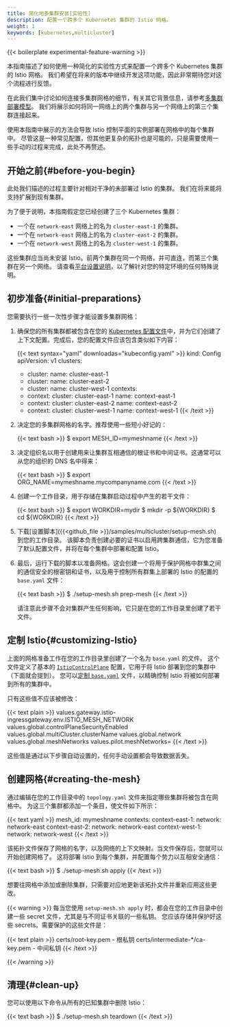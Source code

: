 ```yaml
---
title: 简化地多集群安装[实验性]
description: 配置一个跨多个 Kubernetes 集群的 Istio 网格。
weight: 1
keywords: [kubernetes,multicluster]
---
```


{{< boilerplate experimental-feature-warning >}}

本指南描述了如何使用一种简化的实验性方式来配置一个跨多个 Kubernetes 集群的 Istio 网格。
我们希望在将来的版本中继续开发这项功能，因此非常期待您对这个流程进行反馈。

在此我们集中讨论如何连接多集群网格的细节，有关其它背景信息，请参考[多集群部署模型](/zh/docs/ops/deployment/deployment-models/#multiple-clusters)。
我们将展示如何将同一网络上的两个集群与另一个网络上的第三个集群连接起来。

使用本指南中展示的方法会导致 Istio 控制平面的实例部署在网格中的每个集群中。
尽管这是一种常见配置，但其他更复杂的拓扑也是可能的，只是需要使用一些手动的过程来完成，此处不再赘述。

## 开始之前{#before-you-begin}

此处我们描述的过程主要针对相对干净的未部署过 Istio 的集群。
我们在将来能将支持扩展到现有集群。

为了便于说明，本指南假定您已经创建了三个 Kubernetes 集群：

- 一个在 `network-east` 网络上的名为 `cluster-east-1` 的集群。
- 一个在 `network-east` 网络上的名为 `cluster-east-2` 的集群。
- 一个在 `network-west` 网络上的名为 `cluster-west-1` 的集群。

这些集群应当尚未安装 Istio。前两个集群在同一个网络，并可直连，而第三个集群在另一个网络。
请查看[平台设置说明](/zh/docs/setup/platform-setup)，以了解针对您的特定环境的任何特殊说明。

## 初步准备{#initial-preparations}

您需要执行一些一次性步骤才能设置多集群网格：

1. 确保您的所有集群都被包含在您的 [Kubernetes 配置文件](https://kubernetes.io/docs/tasks/access-application-cluster/configure-access-multiple-clusters/#define-clusters-users-and-contexts)中，并为它们创建了上下文配置。完成后，您的配置文件应该包含类似如下内容：

    {{< text syntax="yaml" downloadas="kubeconfig.yaml" >}}
    kind: Config
    apiVersion: v1
    clusters:
    - cluster:
      name: cluster-east-1
    - cluster:
      name: cluster-east-2
    - cluster:
      name: cluster-west-1
    contexts:
    - context:
        cluster: cluster-east-1
      name: context-east-1
    - context:
        cluster: cluster-east-2
      name: context-east-2
    - context:
        cluster: cluster-west-1
      name: context-west-1
    {{< /text >}}

1. 决定您的多集群网格的名字。推荐使用一些短小好记的：

    {{< text bash >}}
    $ export MESH_ID=mymeshname
    {{< /text >}}

1. 决定组织名以用于创建用来让集群互相通信的根证书和中间证书。这通常可以从您的组织的 DNS 名中得来：

    {{< text bash >}}
    $ export ORG_NAME=mymeshname.mycompanyname.com
    {{< /text >}}

1. 创建一个工作目录，用于存储在集群启动过程中产生的若干文件：

    {{< text bash >}}
    $ export WORKDIR=mydir
    $ mkdir -p ${WORKDIR}
    $ cd ${WORKDIR}
    {{< /text >}}

1. 下载[设置脚本]({{<github_file >}}/samples/multicluster/setup-mesh.sh) 到您的工作目录。
该脚本负责创建必要的证书以启用跨集群通信，它为您准备了默认配置文件，并将在每个集群中部署和配置 Istio。

1. 最后，运行下载的脚本以准备网格。这会创建一个将用于保护网格中群集之间的通信安全的根密钥和证书，以及用于控制所有群集上部署的 Istio 的配置的 `base.yaml` 文件：

    {{< text bash >}}
    $ ./setup-mesh.sh prep-mesh
    {{< /text >}}

    请注意此步骤不会对集群产生任何影响，它只是在您的工作目录里创建了若干文件。

## 定制 Istio{#customizing-Istio}

上面的网格准备工作在您的工作目录里创建了一个名为 `base.yaml` 的文件。
这个文件定义了基本的 [`IstioControlPlane`](/zh/docs/reference/config/istio.operator.v1alpha12.pb/#IstioControlPlane) 配置，它用于将 Istio 部署到您的集群中（下面就会提到）。
您可以[定制 `base.yaml`](/zh/docs/setup/install/istioctl/#configure-the-feature-or-component-settings) 文件，以精确控制 Istio 将被如何部署到所有的集群中。

只有这些值不应该被修改：

{{< text plain >}}
values.gateway.istio-ingressgateway.env.ISTIO_MESH_NETWORK
values.global.controlPlaneSecurityEnabled
values.global.multiCluster.clusterName
values.global.network
values.global.meshNetworks
values.pilot.meshNetworks=
{{< /text >}}

这些值是通过以下步骤自动设置的，任何手动设置都会导致数据丢失。

## 创建网格{#creating-the-mesh}

通过编辑在您的工作目录中的 `topology.yaml` 文件来指定哪些集群将被包含在网格中。
为这三个集群都添加一个条目，使文件如下所示：

{{< text yaml >}}
mesh_id: mymeshname
contexts:
  context-east-1:
    network: network-east
  context-east-2:
    network: network-east
  context-west-1:
    network: network-west
{{< /text >}}

该拓扑文件保存了网格的名字，以及网络的上下文映射。当文件保存后，您就可以开始创建网格了。
这将部署 Istio 到每个集群，并配置每个势力以互相安全通信：

{{< text bash >}}
$ ./setup-mesh.sh apply
{{< /text >}}

想要往网格中添加或删除集群，只需要对应地更新该拓扑文件并重新应用这些更改。

{{< warning >}}
每当您使用 `setup-mesh.sh apply` 时，都会在您的工作目录中创建一些 secret 文件，尤其是与不同证书关联的一些私钥。
您应该存储并保护好这些 secrets。需要保护的这些文件是：

{{< text plain >}}
certs/root-key.pem - 根私钥
certs/intermediate-*/ca-key.pem - 中间私钥
{{< /text >}}

{{< /warning >}}

## 清理{#clean-up}

您可以使用以下命令从所有的已知集群中删除 Istio：

{{< text bash >}}
$ ./setup-mesh.sh teardown
{{< /text >}}
